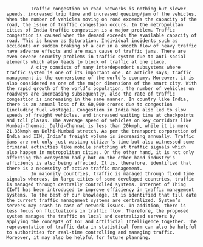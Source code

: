              Traffic congestion on road networks is nothing but slower speeds, increased trip time and increased queuing/jam of the vehicles. When the number of vehicles moving on road exceeds the capacity of the road, the issue of traffic congestion occurs. In the metropolitan cities of India traffic congestion is a major problem. Traffic congestion is caused when the demand exceeds the available capacity of road. This is known as Saturation. Individual incidents such as accidents or sudden braking of a car in a smooth flow of heavy traffic have adverse effects and are main cause of traffic jams. There are even severe security problems in traffic system due to anti-social elements which also leads to block of traffic at one place. 
             A city consists of many interdependent subsystems where traffic system is one of its important one. An article says; traffic management is the cornerstone of the world’s economy. Moreover, it is also considered as one of the major dimensions of the smart city. With the rapid growth of the world’s population, the number of vehicles on roadways are increasing subsequently, also the rate of traffic congestion is increasing in the same manner. In country like India, there is an annual loss of Rs 60,000 crores due to congestion (including fuel wastage). Congestion in India has also led to slow speeds of freight vehicles, and increased waiting time at checkpoints and toll plazas. The average speed of vehicles on key corridors like Mumbai-Chennai, Delhi-Chennai is less than 20kmph, while it is mere 21.35kmph on Delhi-Mumbai stretch. As per the transport corporation of India and IIM, India’s freight volume is increasing annually. Traffic jams are not only just wasting citizen’s time but also witnessed some criminal activities like mobile snatching at traffic signals which also happen in metropolitan cities. On the other hand, it is not only affecting the ecosystem badly but on the other hand industry’s efficiency is also being affected. It is, therefore, identified that there is a necessity of active traffic management. 
             In majority countries, traffic is managed through fixed time signals whereas, in large cities of some developed countries, traffic is managed through centrally controlled systems. Internet of Thing (IoT) has been introduced to improve efficiency in traffic management systems. To the best of our knowledge, it is identified that till date the current traffic management systems are centralized. System’s servers may crash in case of network issues. In addition, there is less focus on fluctuations in traffic flow. Therefore, the proposed system manages the traffic on local and centralized servers by applying the concepts of IoT and Artificial Intelligence together. The representation of traffic data in statistical form can also be helpful to authorities for real-time controlling and managing traffic. Moreover, it may also be helpful for future planning. 
